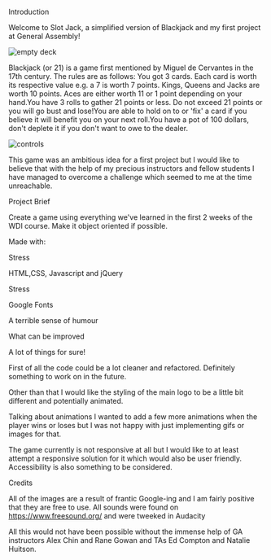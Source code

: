 

Introduction

Welcome to Slot Jack, a simplified version of Blackjack and my first project at General Assembly!

![empty deck](https://cloud.githubusercontent.com/assets/22467291/24795129/27f647b6-1b80-11e7-8b48-97df741ae276.png)

 Blackjack (or 21) is a game first mentioned by Miguel de Cervantes in the 17th century. The rules are as follows: You got 3 cards. Each card is worth its respective value e.g. a 7 is worth 7 points. Kings, Queens and Jacks are worth 10 points. Aces are either worth 11 or 1 point depending on your hand.You have 3 rolls to gather 21 points or less. Do not exceed 21 points or you will go bust and lose!You are able to hold on to or 'fix' a card if you believe it will benefit you on your next roll.You have a pot of 100 dollars, don't deplete it if you don't want to owe to the dealer.
 
 ![controls](https://cloud.githubusercontent.com/assets/22467291/24795134/2c282020-1b80-11e7-9594-d3ee82fe7540.png)


This game was an ambitious idea for a first project but I would like to believe that with the help of my precious instructors and fellow students I have managed to overcome a challenge which seemed to me at the time unreachable.

Project Brief

Create a game using everything we've learned in the first 2 weeks of the WDI course.
Make it object oriented if possible.

Made with:

Stress

HTML,CSS, Javascript and jQuery

Stress

Google Fonts

A terrible sense of humour

What can be improved

A lot of things for sure! 

First of all the code could be a lot cleaner and refactored. Definitely something to work on in the future.

Other than that I would like the styling of the main logo to be a little bit different and potentially animated.

Talking about animations I wanted to add a few more animations when the player wins or loses but I was not happy with just implementing gifs or images for that.

The game currently is not responsive at all but I would like to at least attempt a responsive solution for it which would also be user friendly. Accessibility is also something to be considered.



Credits

All of the images are a result of frantic Google-ing and I am fairly positive that they are free to use.
All sounds were found on https://www.freesound.org/ and were tweeked in Audacity

All this would not have been possible without the immense help of GA instructors Alex Chin and Rane Gowan and TAs Ed Compton and Natalie Huitson.